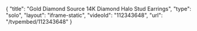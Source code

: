 {
    "title": "Gold   Diamond Source 14K Diamond Halo Stud Earrings",
    "type": "solo",
    "layout": "iframe-static",
    "videoId": "112343648",
    "url": "\/tvpembed\/112343648"
}